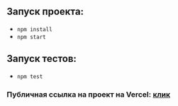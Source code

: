 ## Запуск проекта:
- `npm install`
- `npm start`
## Запуск тестов:
- `npm test`
### Публичная ссылка на проект на Vercel: [клик](https://mindbox-mico1613s-projects.vercel.app/)